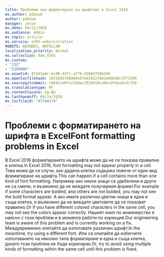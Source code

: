 ```yaml
---
title: Проблеми при форматиране на шрифтове в Excel 2016
ms.author: pebaum
author: pebaum
manager: jecon
ms.date: 04/21/2020
ms.audience: Admin
ms.topic: article
ms.service: o365-administration
ROBOTS: NOINDEX, NOFOLLOW
localization_priority: Normal
ms.collection: Adm_O365
ms.custom:
- "232"
- "2200006"
ms.assetid: 8fdd1a0c-6c90-43f1-af70-d200d758b3d6
ms.openlocfilehash: 1831845768969e5fbb181276b2b66830c7d71599
ms.sourcegitcommit: c6692ce0fa1358ec3529e59ca0ecdfdea4cdc759
ms.translationtype: MT
ms.contentlocale: bg-BG
ms.lasthandoff: 09/14/2020
ms.locfileid: "47744174"
---
```

# <a name="font-formatting-problems-in-excel"></a><span data-ttu-id="41103-102">Проблеми с форматирането на шрифта в Excel</span><span class="sxs-lookup"><span data-stu-id="41103-102">Font formatting problems in Excel</span></span>

<span data-ttu-id="41103-103">В Excel 2016 форматирането на шрифта може да не се показва правилно в клетка.</span><span class="sxs-lookup"><span data-stu-id="41103-103">In Excel 2016, font formatting may not appear properly in a cell.</span></span> <span data-ttu-id="41103-104">Това може да се случи, ако дадена клетка съдържа повече от един вид форматиране на шрифта.</span><span class="sxs-lookup"><span data-stu-id="41103-104">This can happen if a cell contains more than one kind of font formatting.</span></span> <span data-ttu-id="41103-105">Например ако някои знаци са удебелени и други не са смели, е възможно да не виждате получерния формат.</span><span class="sxs-lookup"><span data-stu-id="41103-105">For example if some characters are bolded, and others are not bolded, you may not see the bold format appear.</span></span> <span data-ttu-id="41103-106">А ако имате различни цветни знаци в една и съща клетка, е възможно да не виждате цветовете да се показват правилно.</span><span class="sxs-lookup"><span data-stu-id="41103-106">Or if you have different colored characters in the same cell, you may not see the colors appear correctly.</span></span> <span data-ttu-id="41103-107">Нашият екип по инженерство е наясно с този проблем и в момента работи по корекция.</span><span class="sxs-lookup"><span data-stu-id="41103-107">Our engineering team is aware of this problem and is currently working on a fix.</span></span> <span data-ttu-id="41103-108">Междувременно опитайте да използвате различен шрифт.</span><span class="sxs-lookup"><span data-stu-id="41103-108">In the meantime, try using a different font.</span></span> <span data-ttu-id="41103-109">Или се опитайте да избегнете използването на няколко типа форматиране в една и съща клетка, докато този проблем не бъде коригиран.</span><span class="sxs-lookup"><span data-stu-id="41103-109">Or, try to avoid using multiple kinds of formatting within the same cell until this problem is fixed.</span></span>
  